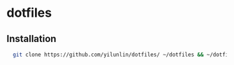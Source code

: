 # dotfiles
## Installation
```bash
  git clone https://github.com/yilunlin/dotfiles/ ~/dotfiles && ~/dotfiles/install
```
